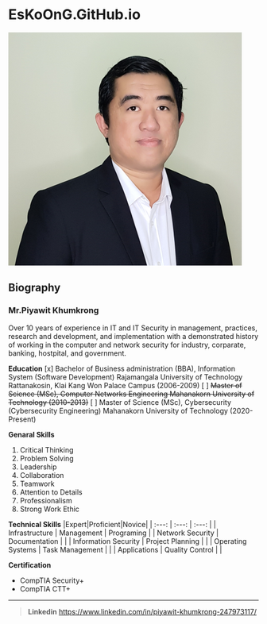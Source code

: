 # EsKoOnG.GitHub.io
![ThisIsMe](/images/me.png)
## Biography
### Mr.Piyawit Khumkrong
<p>Over 10 years of experience in IT and IT Security in management, practices, research and development, and implementation with a demonstrated history of working in the computer and network security for industry, corparate, banking, hostpital, and government. </p>

**Education**
[x] Bachelor of Business administration (BBA), Information System (Software Development)
Rajamangala University of Technology Rattanakosin, Klai Kang Won Palace Campus (2006-2009)
[ ] ~~Master of Science (MSc), Computer Networks Engineering
Mahanakorn University of Technology (2010-2013)~~
[ ] Master of Science (MSc), Cybersecurity (Cybersecurity Engineering)
Mahanakorn University of Technology (2020-Present)

**Genaral Skills**
1. Critical Thinking
1. Problem Solving
1. Leadership
1. Collaboration
1. Teamwork
1. Attention to Details
1. Professionalism
1. Strong Work Ethic

**Technical Skills**
|Expert|Proficient|Novice|
| :---: | :---: | :---: |
| Infrastructure | Management | Programing |
| Network Security | Documentation | |
| Information Security | Project Planning | |
| Operating Systems | Task Management | |
| Applications | Quality Control | |

**Certification**
+ CompTIA Security+
+ CompTIA CTT+

---

> **Linkedin**
> https://www.linkedin.com/in/piyawit-khumkrong-247973117/
